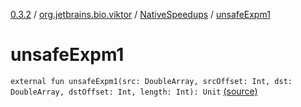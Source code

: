 [0.3.2](../../index.md) / [org.jetbrains.bio.viktor](../index.md) / [NativeSpeedups](index.md) / [unsafeExpm1](.)

# unsafeExpm1

`external fun unsafeExpm1(src: DoubleArray, srcOffset: Int, dst: DoubleArray, dstOffset: Int, length: Int): Unit` [(source)](https://github.com/JetBrains-Research/viktor/blob/0.3.2/src/main/kotlin/org/jetbrains/bio/viktor/NativeSpeedups.kt#L49)